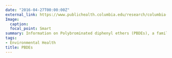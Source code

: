 ```yaml
---
date: "2016-04-27T00:00:00Z"
external_link: https://www.publichealth.columbia.edu/research/columbia-center-childrens-environmental-health/polybrominated-diphenyl-ethers-pbdes
Image:
  caption: 
  focal_point: Smart
summary: Information on Polybrominated diphenyl ethers (PBDEs), a family of widely used flame-retardant compounds that are applied to a broad array of textiles and consumer products
tags:
- Environmental Health
title: PBDEs
---
```

